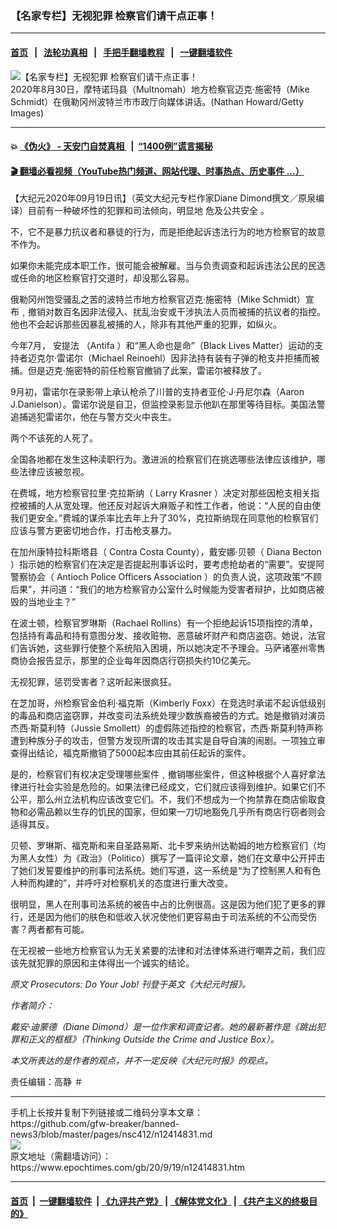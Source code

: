 ### 【名家专栏】无视犯罪 检察官们请干点正事！
------------------------

#### [首页](https://github.com/gfw-breaker/banned-news3/blob/master/README.md) &nbsp;&nbsp;|&nbsp;&nbsp; [法轮功真相](https://github.com/begood0513/basic/blob/master/README.md)  &nbsp;&nbsp;|&nbsp;&nbsp; [手把手翻墙教程](https://github.com/gfw-breaker/guides/wiki)  &nbsp;&nbsp;|&nbsp;&nbsp; [一键翻墙软件](https://github.com/gfw-breaker/nogfw/blob/master/README.md)  



<div><img alt="【名家专栏】无视犯罪 检察官们请干点正事！" class="attachment-djy_600_400 size-djy_600_400 wp-post-image" src="https://i.epochtimes.com/assets/uploads/2020/09/GettyImages-1228276654-web-1200x716-600x400.jpg"/>
<div class="caption">
 2020年8月30日，摩特诺玛县（Multnomah）地方检察官迈克‧施密特（Mike Schmidt）在俄勒冈州波特兰市市政厅向媒体讲话。(Nathan Howard/Getty Images)
</div></div><hr/>

#### 💥 [《伪火》 - 天安门自焚真相 ](http://158.247.195.190:10000/videos/blog/weihuo.html)&nbsp; |&nbsp; [“1400例”谎言揭秘  ](http://158.247.195.190:10000/videos/blog/jiexi1400.html)

#### [ 🎬  翻墙必看视频（YouTube热门频道、网站代理、时事热点、历史事件 ...）](https://github.com/gfw-breaker/links/blob/master/banned.md)

<div><p>
 【大纪元2020年09月19日讯】（英文大纪元专栏作家Diane Dimond撰文／原泉编译）目前有一种破坏性的犯罪和司法倾向，明显地
 <ok href="https://www.epochtimes.com/gb/tag/%E5%8D%B1%E5%8F%8A%E5%85%AC%E5%85%B1%E5%AE%89%E5%85%A8.html">
  危及公共安全
 </ok>
 。
</p>
<p>
 不，它不是暴力抗议者和暴徒的行为，而是拒绝起诉违法行为的地方检察官的故意不作为。
</p>
<p>
 如果你未能完成本职工作，很可能会被解雇。当与负责调查和起诉违法公民的民选或任命的地区检察官打交道时，却没那么容易。
</p>
<p>
 俄勒冈州饱受骚乱之苦的波特兰市地方检察官迈克‧施密特（Mike Schmidt）宣布﹐撤销对数百名因非法侵入、扰乱治安或干涉执法人员而被捕的抗议者的指控。他也不会起诉那些因暴乱被捕的人，除非有其他严重的犯罪，如纵火。
</p>
<p>
 今年7月，
 <ok href="https://www.epochtimes.com/gb/tag/%E5%AE%89%E6%8F%90%E6%B3%95.html">
  安提法
 </ok>
 （Antifa ）和“黑人命也是命”（Black Lives Matter）运动的支持者迈克尔‧雷诺尔（Michael Reinoehl）因非法持有装有子弹的枪支并拒捕而被捕。但是迈克‧施密特的前任检察官撤销了此案，雷诺尔被释放了。
</p>
<p>
 9月初，雷诺尔在录影带上承认枪杀了川普的支持者亚伦‧J‧丹尼尔森（Aaron J.Danielson）。雷诺尔说是自卫，但监控录影显示他趴在那里等待目标。美国法警追捕逃犯雷诺尔，他在与警方交火中丧生。
</p>
<p>
 两个不该死的人死了。
</p>
<p>
 全国各地都在发生这种渎职行为。激进派的检察官们在挑选哪些法律应该维护，哪些法律应该被忽视。
</p>
<p>
 在费城，地方检察官拉里‧克拉斯纳（ Larry Krasner ）决定对那些因枪支相关指控被捕的人从宽处理。他还反对起诉大麻贩子和性工作者，他说：“人民的自由使我们更安全。”费城的谋杀率比去年上升了30%，克拉斯纳现在同意他的检察官们应该与警方更密切地合作，打击枪支暴力。
</p>
<p>
 在加州康特拉科斯塔县（ Contra Costa County），戴安娜‧贝顿（ Diana Becton ）指示她的检察官们在决定是否提起刑事诉讼时，要考虑抢劫者的“需要”。安提阿警察协会（ Antioch Police Officers Association ）的负责人说，这项政策“不顾后果”，并问道：“我们的地方检察官办公室什么时候能为受害者辩护，比如商店被毁的当地业主？”
</p>
<p>
 在波士顿，检察官罗琳斯（Rachael Rollins）有一个拒绝起诉15项指控的清单，包括持有毒品和持有意图分发、接收赃物、恶意破坏财产和商店盗窃。她说，法官们告诉她，这些罪行使整个系统陷入困境，所以她决定不予理会。马萨诸塞州零售商协会报告显示，那里的企业每年因商店行窃损失约10亿美元。
</p>
<p>
 无视犯罪，惩罚受害者？这听起来很疯狂。
</p>
<p>
 在芝加哥，州检察官金伯利‧福克斯（Kimberly Foxx）在竞选时承诺不起诉低级别的毒品和商店盗窃罪，并改变司法系统处理少数族裔被告的方式。她是撤销对演员杰西‧斯莫利特（Jussie Smollett）的虚假陈述指控的检察官，杰西‧斯莫利特声称遭到种族分子的攻击，但警方发现所谓的攻击其实是自导自演的闹剧。一项独立审查得出结论，福克斯撤销了5000起本应由其前任起诉的案件。
</p>
<p>
 是的，检察官们有权决定受理哪些案件﹐撤销哪些案件，但这种根据个人喜好拿法律进行社会实验是危险的。如果法律已经成文，它们就应该得到维护。如果它们不公平，那么州立法机构应该改变它们。不，我们不想成为一个拘禁靠在商店偷取食物和必需品赖以生存的饥民的国家，但如果一刀切地豁免几乎所有商店行窃者则会适得其反。
</p>
<p>
 贝顿、罗琳斯、福克斯和来自圣路易斯、北卡罗来纳州达勒姆的地方检察官们（均为黑人女性）为《政治》（Politico）撰写了一篇评论文章，她们在文章中公开抨击了她们发誓要维护的刑事司法系统。她们写道，这一系统是“为了控制黑人和有色人种而构建的”，并呼吁对检察机关的态度进行重大改变。
</p>
<p>
 很明显，黑人在刑事司法系统的被告中占的比例很高。这是因为他们犯了更多的罪行，还是因为他们的肤色和低收入状况使他们更容易由于司法系统的不公而受伤害？两者都有可能。
</p>
<p>
 在无视被一些地方检察官认为无关紧要的法律和对法律体系进行嘲弄之前，我们应该先就犯罪的原因和主体得出一个诚实的结论。
</p>
<p>
 <em>
  原文
  <ok href="https://www.theepochtimes.com/prosecutors-do-your-job_3496579.html">
   Prosecutors: Do Your Job!
  </ok>
  刊登于英文《大纪元时报》。
 </em>
</p>
<p>
 <em>
  作者简介：
 </em>
</p>
<p>
 <em>
  戴安‧迪蒙德（Diane Dimond）是一位作家和调查记者。她的最新著作是《跳出犯罪和正义的框框》（Thinking Outside the Crime and Justice Box）。
 </em>
</p>
<p>
 <em>
  本文所表达的是作者的观点，并不一定反映《大纪元时报》的观点。
 </em>
</p>
<p>
 责任编辑：高静 ＃
</p>
</div>
<hr/>
手机上长按并复制下列链接或二维码分享本文章：<br/>
https://github.com/gfw-breaker/banned-news3/blob/master/pages/nsc412/n12414831.md <br/>
<a href='https://github.com/gfw-breaker/banned-news3/blob/master/pages/nsc412/n12414831.md'><img src='https://github.com/gfw-breaker/banned-news3/blob/master/pages/nsc412/n12414831.md.png'/></a> <br/>
原文地址（需翻墙访问）：https://www.epochtimes.com/gb/20/9/19/n12414831.htm


------------------------
#### [首页](https://github.com/gfw-breaker/banned-news3/blob/master/README.md) &nbsp;|&nbsp; [一键翻墙软件](https://github.com/gfw-breaker/nogfw/blob/master/README.md) &nbsp;| [《九评共产党》](https://github.com/gfw-breaker/9ping.md/blob/master/README.md#九评之一评共产党是什么) | [《解体党文化》](https://github.com/gfw-breaker/jtdwh.md/blob/master/README.md) | [《共产主义的终极目的》](https://github.com/gfw-breaker/gczydzjmd.md/blob/master/README.md)


<img src='http://gfw-breaker.win/banned-news3/pages/nsc412/n12414831.md' width='0px' height='0px'/>